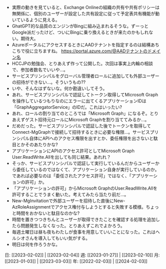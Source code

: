 - 実際の動きを見ていると、Exchange Onlineの組織の共有や共有ポリシーは無関係に、個別のユーザーが設定した共有設定に従って予定表共有機能が動いているように見える。
- GhatGPT的な品質のエンジンがBingに組み込まれるそうな。ずーっとGoogle派だったけど、ついにBingに乗り換えるときが来たのかもしれない。期待大。
- AzureポータルにアクセスするときにAADテナントを指定するのは結構あちこちで役に立ちますね。 https://portal.azure.com/@AADテナントのドメイン名
- HCCJPの勉強会、とりあえず作って公開した。次回は事実上内輪の相談で、参加者数名でいいや…。
- サービスプリンシパルをグローバル管理者ロールに追加しても外部ユーザーの招待ができない…。そういうもの??
- いや、そんなはずないな。何か勘違いしてそう。
- あれ、サービスプリンシパルで認証してトークン取得してMicrosoft Graphを操作しているつもりなのにエラーに出てくるアプリケーションIDは「GraphAggregatorService」のIDだ。これはいったい?
- あれ、ロールの割り当てのところでは「Microsoft Graph」になるぞ。とりあえずゲスト招待元ロールにMicrosoft Graphを割り当ててみるか…。
- だめだった。サービスプリンシパルで認証した後でトークンを取得してConnect-MgGraphで接続して招待するときに必要な権限…。サービスプリンシパル自体にAPIへのアクセス権限を出すとか、委任権限を出さないと駄目とかそのあたりかな?
- アプリケーションにAPIのアクセス許可としてMicrosoft Graph User.ReadWrite.Allを出しても同じ結果。あれれ？
- そっか、サービスプリンシパルで認証して実行しているんだからユーザーから委任しているのではなくて、アプリケーション自身が実行しているのか。であれば必要なのは「委任されたアクセス許可」ではなく、「アプリケーションの許可」か。
- 「アプリケーションの許可」からMicrosoft GraphのUser.ReadWrite.Allを許可することでうまく動いた。考えてみたら当たり前だ…。
- New-MgInvitationで外部ユーザーを招待した直後にNew-AzRoleAssignmentでアクセス権付与しようとすると失敗する模様。ちょっと時間をおかないと駄目なのかな?
- 時間を置きつつきちんとユーザーが取得できたことを確認する処理を追加したら問題発生しなくなった。とりあえずこれでよかろう。
- 毎週土曜日は昼も夜もわたしが食事を用意していいことになった。これはヘルシオさんを導入してもいい気がする。
- 明日は何を作ろうかな。

日: [[2023-02-02]] | [[2023-02-04]]
週: [[2023-01-27]] | [[2023-02-10]]
月: [[2023-01-03]] | [[2023-03-03]]
年: [[2022-02-03]] | [[2024-02-03]]